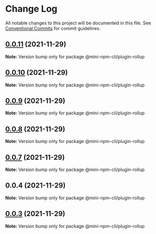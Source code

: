 # Change Log

All notable changes to this project will be documented in this file.
See [Conventional Commits](https://conventionalcommits.org) for commit guidelines.

## [0.0.11](https://github.com/doujianyu/mini-package-cli/compare/v0.0.10...v0.0.11) (2021-11-29)

**Note:** Version bump only for package @mini-npm-cli/plugin-rollup

## [0.0.10](https://github.com/doujianyu/mini-package-cli/compare/v0.0.9...v0.0.10) (2021-11-29)

**Note:** Version bump only for package @mini-npm-cli/plugin-rollup

## [0.0.9](https://github.com/doujianyu/mini-package-cli/compare/v0.0.8...v0.0.9) (2021-11-29)

**Note:** Version bump only for package @mini-npm-cli/plugin-rollup

## [0.0.8](https://github.com/doujianyu/mini-package-cli/compare/v0.0.7...v0.0.8) (2021-11-29)

**Note:** Version bump only for package @mini-npm-cli/plugin-rollup

## [0.0.7](https://github.com/doujianyu/mini-package-cli/compare/v0.0.6...v0.0.7) (2021-11-29)

**Note:** Version bump only for package @mini-npm-cli/plugin-rollup

## 0.0.4 (2021-11-29)

**Note:** Version bump only for package @mini-npm-cli/plugin-rollup

## [0.0.3](https://github.com/doujianyu/mini-package-cli/compare/v0.0.2...v0.0.3) (2021-11-29)

**Note:** Version bump only for package @mini-npm-cli/plugin-rollup
